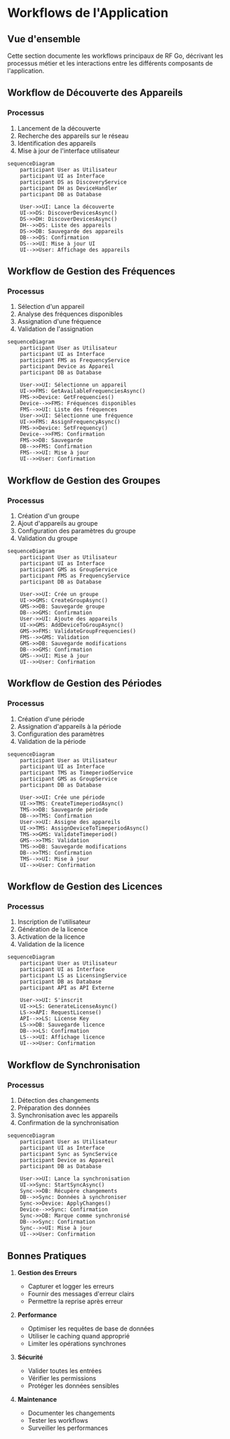 # Workflows de l'Application

## Vue d'ensemble

Cette section documente les workflows principaux de RF Go, décrivant les processus métier et les interactions entre les différents composants de l'application.

## Workflow de Découverte des Appareils

### Processus
1. Lancement de la découverte
2. Recherche des appareils sur le réseau
3. Identification des appareils
4. Mise à jour de l'interface utilisateur

```mermaid
sequenceDiagram
    participant User as Utilisateur
    participant UI as Interface
    participant DS as DiscoveryService
    participant DH as DeviceHandler
    participant DB as Database

    User->>UI: Lance la découverte
    UI->>DS: DiscoverDevicesAsync()
    DS->>DH: DiscoverDevicesAsync()
    DH-->>DS: Liste des appareils
    DS->>DB: Sauvegarde des appareils
    DB-->>DS: Confirmation
    DS-->>UI: Mise à jour UI
    UI-->>User: Affichage des appareils
```

## Workflow de Gestion des Fréquences

### Processus
1. Sélection d'un appareil
2. Analyse des fréquences disponibles
3. Assignation d'une fréquence
4. Validation de l'assignation

```mermaid
sequenceDiagram
    participant User as Utilisateur
    participant UI as Interface
    participant FMS as FrequencyService
    participant Device as Appareil
    participant DB as Database

    User->>UI: Sélectionne un appareil
    UI->>FMS: GetAvailableFrequenciesAsync()
    FMS->>Device: GetFrequencies()
    Device-->>FMS: Fréquences disponibles
    FMS-->>UI: Liste des fréquences
    User->>UI: Sélectionne une fréquence
    UI->>FMS: AssignFrequencyAsync()
    FMS->>Device: SetFrequency()
    Device-->>FMS: Confirmation
    FMS->>DB: Sauvegarde
    DB-->>FMS: Confirmation
    FMS-->>UI: Mise à jour
    UI-->>User: Confirmation
```

## Workflow de Gestion des Groupes

### Processus
1. Création d'un groupe
2. Ajout d'appareils au groupe
3. Configuration des paramètres du groupe
4. Validation du groupe

```mermaid
sequenceDiagram
    participant User as Utilisateur
    participant UI as Interface
    participant GMS as GroupService
    participant FMS as FrequencyService
    participant DB as Database

    User->>UI: Crée un groupe
    UI->>GMS: CreateGroupAsync()
    GMS->>DB: Sauvegarde groupe
    DB-->>GMS: Confirmation
    User->>UI: Ajoute des appareils
    UI->>GMS: AddDeviceToGroupAsync()
    GMS->>FMS: ValidateGroupFrequencies()
    FMS-->>GMS: Validation
    GMS->>DB: Sauvegarde modifications
    DB-->>GMS: Confirmation
    GMS-->>UI: Mise à jour
    UI-->>User: Confirmation
```

## Workflow de Gestion des Périodes

### Processus
1. Création d'une période
2. Assignation d'appareils à la période
3. Configuration des paramètres
4. Validation de la période

```mermaid
sequenceDiagram
    participant User as Utilisateur
    participant UI as Interface
    participant TMS as TimeperiodService
    participant GMS as GroupService
    participant DB as Database

    User->>UI: Crée une période
    UI->>TMS: CreateTimeperiodAsync()
    TMS->>DB: Sauvegarde période
    DB-->>TMS: Confirmation
    User->>UI: Assigne des appareils
    UI->>TMS: AssignDeviceToTimeperiodAsync()
    TMS->>GMS: ValidateTimeperiod()
    GMS-->>TMS: Validation
    TMS->>DB: Sauvegarde modifications
    DB-->>TMS: Confirmation
    TMS-->>UI: Mise à jour
    UI-->>User: Confirmation
```

## Workflow de Gestion des Licences

### Processus
1. Inscription de l'utilisateur
2. Génération de la licence
3. Activation de la licence
4. Validation de la licence

```mermaid
sequenceDiagram
    participant User as Utilisateur
    participant UI as Interface
    participant LS as LicensingService
    participant DB as Database
    participant API as API Externe

    User->>UI: S'inscrit
    UI->>LS: GenerateLicenseAsync()
    LS->>API: RequestLicense()
    API-->>LS: License Key
    LS->>DB: Sauvegarde licence
    DB-->>LS: Confirmation
    LS-->>UI: Affichage licence
    UI-->>User: Confirmation
```

## Workflow de Synchronisation

### Processus
1. Détection des changements
2. Préparation des données
3. Synchronisation avec les appareils
4. Confirmation de la synchronisation

```mermaid
sequenceDiagram
    participant User as Utilisateur
    participant UI as Interface
    participant Sync as SyncService
    participant Device as Appareil
    participant DB as Database

    User->>UI: Lance la synchronisation
    UI->>Sync: StartSyncAsync()
    Sync->>DB: Récupère changements
    DB-->>Sync: Données à synchroniser
    Sync->>Device: ApplyChanges()
    Device-->>Sync: Confirmation
    Sync->>DB: Marque comme synchronisé
    DB-->>Sync: Confirmation
    Sync-->>UI: Mise à jour
    UI-->>User: Confirmation
```

## Bonnes Pratiques

1. **Gestion des Erreurs**
   - Capturer et logger les erreurs
   - Fournir des messages d'erreur clairs
   - Permettre la reprise après erreur

2. **Performance**
   - Optimiser les requêtes de base de données
   - Utiliser le caching quand approprié
   - Limiter les opérations synchrones

3. **Sécurité**
   - Valider toutes les entrées
   - Vérifier les permissions
   - Protéger les données sensibles

4. **Maintenance**
   - Documenter les changements
   - Tester les workflows
   - Surveiller les performances 